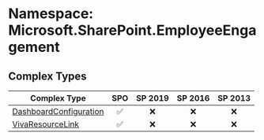 # Namespace: Microsoft.SharePoint.EmployeeEngagement

## Complex Types

Complex Type | SPO | SP 2019 | SP 2016 | SP 2013
----------|:---:|:-------:|:-------:|:-------:
[DashboardConfiguration](./ComplexTypes/DashboardConfiguration.md) | ✅ | ❌ | ❌ | ❌
[VivaResourceLink](./ComplexTypes/VivaResourceLink.md) | ✅ | ❌ | ❌ | ❌